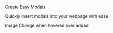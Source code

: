 Create Easy Modals

Quickly insert modals into your webpage with ease

Image Change when hovered over added
